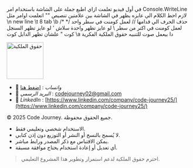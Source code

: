 في أول فيديو تعلمت ازاي اطبع جملة على الشاشة باستخدام امر Console.WriteLine
لازم احط الكلام الي عايزه يظهر في الشاشة بين  علامتين تنصيص ""
اتعلمت اوامر مثل 
\n new line 
\t 8 tab
\b حذف الحرف الي قدامها
 // لعمل كومنت في سطر واحد
/*
*/ لعمل كومنت في اكتر من سطر
\\ لو عايز تظهر واحدة سلاش
\' لو عايز تظهر السنجل كوت
\" علشان تظهر الدابل كوت 
\a دا بيعمل صوت للتنبيه
 حقوق الملكية الفكرية  

<img src="https://res.cloudinary.com/dpl0kiz1a/image/upload/v1760872563/1_gjjb2a.png" alt="حقوق الملكية" width="100"/>  

- 💬 *واتساب* : [اضغط هنا](https://wa.me/201555303227)  
- 📩 *البريد الرسمي* : codejourney02@gmail.com  
- 💼 *LinkedIn* : [https://www.linkedin.com/company/code-journey25/](https://www.linkedin.com/company/code-journey25/)  

© 2025 Code Journey. جميع الحقوق محفوظة.  

- الاستخدام شخصي وتعليمي فقط.  
- لا يُسمح بالنسخ أو النشر أو التوزيع دون إذن كتابي.  
- يمكن الاقتباس مع ذكر المصدر ورابط مباشر.  
- أي تعديل أو إعادة استخدام يحتاج موافقة مسبقة.  

> احترم حقوق الملكية لدعم استمرار وتطوير هذا المشروع التعليمي.
